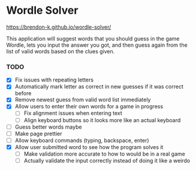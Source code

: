 # Wordle Solver

https://brendon-k.github.io/wordle-solver/

This application will suggest words that you should guess in the game Wordle, lets you input the answer you got, and then guess again from the list of valid words based on the clues given.

### TODO

- [x] Fix issues with repeating letters
- [x] Automatically mark letter as correct in new guesses if it was correct before
- [x] Remove newest guess from valid word list immediately
- [x] Allow users to enter their own words for a game in progress
  - [ ] Fix alignment issues when entering text
  - [ ] Align keyboard buttons so it looks more like an actual keyboard
- [ ] Guess better words maybe
- [ ] Make page prettier
- [ ] Allow keyboard commands (typing, backspace, enter)
- [x] Allow user submitted word to see how the program solves it
  - [ ] Make validation more accurate to how to would be in a real game
  - [ ] Actually validate the input correctly instead of doing it like a weirdo